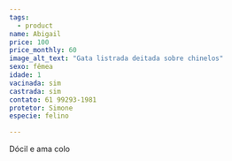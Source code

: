 ```yaml
---
tags:
  - product
name: Abigail
price: 100
price_monthly: 60
image_alt_text: "Gata listrada deitada sobre chinelos"
sexo: fêmea
idade: 1
vacinada: sim
castrada: sim
contato: 61 99293-1981
protetor: Simone
especie: felino

---
```

Dócil e ama colo
